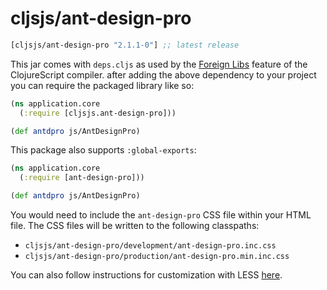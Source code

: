 # cljsjs/ant-design-pro

[](dependency)
```clojure
[cljsjs/ant-design-pro "2.1.1-0"] ;; latest release
```
[](/dependency)

This jar comes with `deps.cljs` as used by the [Foreign Libs][flibs] feature
of the ClojureScript compiler. after adding the above dependency to your project
you can require the packaged library like so:

```clojure
(ns application.core
  (:require [cljsjs.ant-design-pro]))

(def antdpro js/AntDesignPro)
```

This package also supports `:global-exports`:

```clojure
(ns application.core
  (:require [ant-design-pro]))

(def antdpro js/AntDesignPro)
```

You would need to include the `ant-design-pro` CSS file within your HTML file. The CSS files will be written to the following classpaths:

* `cljsjs/ant-design-pro/development/ant-design-pro.inc.css`
* `cljsjs/ant-design-pro/production/ant-design-pro.min.inc.css`

You can also follow instructions for customization with LESS [here](https://ant.design/docs/react/customize-theme).

[flibs]: https://clojurescript.org/reference/packaging-foreign-deps
